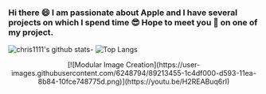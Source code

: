 ### Hi there 😄 I am passionate about Apple and I have several projects on which I spend time 😎 Hope to meet you 🤝 on one of my project.
![chris1111's github stats](https://github-readme-stats.vercel.app/api?username=chris1111&show_icons=true)- ![Top Langs](https://github-readme-stats.vercel.app/api/top-langs/?username=chris1111&show_icons=true)

<!--END_SECTION:waka-->



<div align="center">
[![Modular Image Creation](https://user-images.githubusercontent.com/6248794/89213455-1c4df000-d593-11ea-8b84-10fce748775d.png)](https://youtu.be/H2REABuq6rI)
    </div>
















